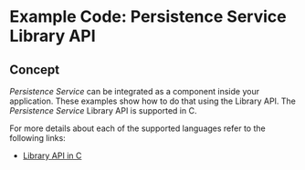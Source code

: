 # Example Code: Persistence Service Library API

## Concept

*Persistence Service* can be integrated as a component inside your application.
These examples show how to do that using the Library API. The *Persistence
Service* Library API is supported in C.

For more details about each of the supported languages refer to the following links:
- [Library API in C](https://community.rti.com/static/documentation/connext-dds/7.0.0/doc/api/persistence_service/index.html)